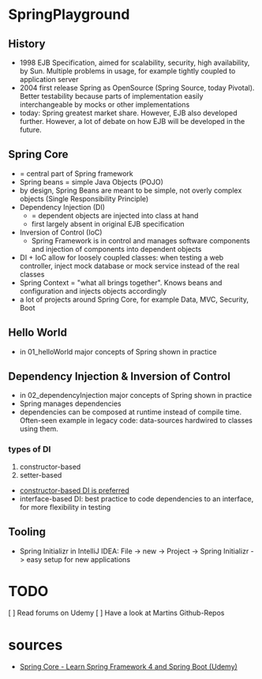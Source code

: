 # SpringPlayground

## History
- 1998 EJB Specification, aimed for scalability, security, high availability, by Sun. Multiple problems in usage, for example tightly coupled to application server
- 2004 first release Spring as OpenSource (Spring Source, today Pivotal). Better testability because parts of implementation easily interchangeable by mocks or other implementations
- today: Spring greatest market share. However, EJB also developed further. However, a lot of debate on how EJB will be developed in the future.

## Spring Core
- = central part of Spring framework
- Spring beans = simple Java Objects (POJO)
- by design, Spring Beans are meant to be simple, not overly complex objects (Single Responsibility Principle)
- Dependency Injection (DI)
	- = dependent objects are injected into class at hand
	- first largely absent in original EJB specification
- Inversion of Control (IoC)
	- Spring Framework is in control and manages software components and injection of components into dependent objects
- DI + IoC allow for loosely coupled classes: when testing a web controller, inject mock database or mock service instead of the real classes
- Spring Context = "what all brings together". Knows beans and configuration and injects objects accordingly
- a lot of projects around Spring Core, for example Data, MVC, Security, Boot

## Hello World
- in 01_helloWorld major concepts of Spring shown in practice

## Dependency Injection & Inversion of Control
- in 02_dependencyInjection major concepts of Spring shown in practice
- Spring manages dependencies
- dependencies can be composed at runtime instead of compile time. Often-seen example in legacy code: data-sources hardwired to classes using them. 

### types of DI
1. constructor-based
1. setter-based
- [constructor-based DI is preferred](https://stevenschwenke.de/useDependencyInjectionViaConstructor)
- interface-based DI: best practice to code dependencies to an interface, for more flexibility in testing

## Tooling
- Spring Initializr in IntelliJ IDEA: File -> new -> Project -> Spring Initializr -> easy setup for new applications 

# TODO
[ ] Read forums on Udemy
[ ] Have a look at Martins Github-Repos

# sources
- [Spring Core - Learn Spring Framework 4 and Spring Boot (Udemy)](https://www.udemy.com/spring-core)